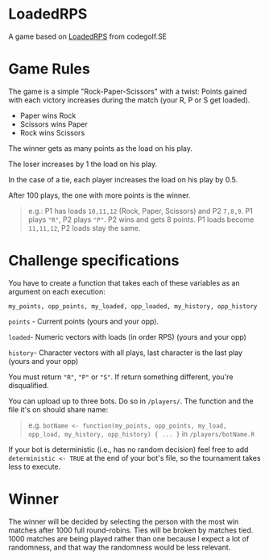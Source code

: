 # LoadedRPS

A game based on [LoadedRPS](https://codegolf.stackexchange.com/questions/122376/koth-loaded-rps) from codegolf.SE


# Game Rules

The game is a simple "Rock-Paper-Scissors" with a twist: Points gained with each victory increases during the match (your R, P or S get loaded).

 - Paper wins Rock
 - Scissors wins Paper
 - Rock wins Scissors

The winner gets as many points as the load on his play.

The loser increases by 1 the load on his play.

In the case of a tie, each player increases the load on his play by 0.5.

After 100 plays, the one with more points is the winner.

> e.g.: P1 has loads `10,11,12` (Rock, Paper, Scissors) and P2 `7,8,9`. P1 plays `"R"`, P2 plays `"P"`. P2 wins and gets 8 points. P1 loads become `11,11,12`, P2 loads stay the same.

# Challenge specifications
You have to create a function that takes each of these variables as an argument on each execution:

    my_points, opp_points, my_loaded, opp_loaded, my_history, opp_history
`points` - Current points (yours and your opp). 

`loaded`- Numeric vectors with loads (in order RPS) (yours and your opp)

`history`- Character vectors with all plays, last character is the last play (yours and your opp)

You must return `"R"`, `"P"` or `"S"`. If return something different, you're disqualified.

You can upload up to three bots. Do so in `/players/`.
The function and the file it's on should share name:
> e.g. `botName <- function(my_points, opp_points, my_load, opp_load, my_history, opp_history) { ... }` in `/players/botName.R`

If your bot is deterministic (i.e., has no random decision) feel free to add  `deterministic <- TRUE` at the end of your bot's file, so the tournament takes less to execute.

# Winner

The winner will be decided by selecting the person with the most win matches after 1000 full round-robins. Ties will be broken by matches tied.
1000 matches are being played rather than one because I expect a lot of randomness, and that way the randomness would be less relevant.
